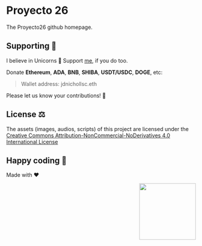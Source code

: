 # Proyecto 26
The Proyecto26 github homepage.

## Supporting 🍻
I believe in Unicorns 🦄
Support [me](http://www.paypal.me/jdnichollsc/2), if you do too.

Donate **Ethereum**, **ADA**, **BNB**, **SHIBA**, **USDT/USDC**, **DOGE**, etc:

> Wallet address: jdnichollsc.eth

Please let us know your contributions! 🙏

## License ⚖️
The assets (images, audios, scripts) of this project are licensed under the [Creative Commons Attribution-NonCommercial-NoDerivatives 4.0 International License](http://creativecommons.org/licenses/by-nc-nd/4.0/)

## Happy coding 💯
Made with ❤️

<img width="150px" src="https://avatars0.githubusercontent.com/u/28855608?s=200&v=4" align="right">
